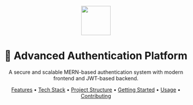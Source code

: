 <p align="center"> <img src="https://img.icons8.com/fluency/96/lock.png" width="80" /> </p> <h1 align="center">🔐 Advanced Authentication Platform</h1> <p align="center">A secure and scalable MERN-based authentication system with modern frontend and JWT-based backend.</p> <p align="center"> <a href="#features">Features</a> • <a href="#tech-stack">Tech Stack</a> • <a href="#project-structure">Project Structure</a> • <a href="#getting-started">Getting Started</a> • <a href="#usage">Usage</a> • <a href="#contributing">Contributing</a> </p>

